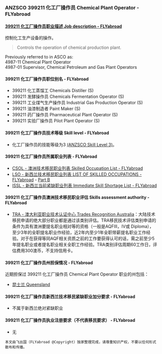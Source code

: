 ### ANZSCO 399211 化工厂操作员 Chemical Plant Operator - FLYabroad ###

#### [399211 化工厂操作员职业描述 Job description - FLYabroad](http://www.flyabroadvisa.com/anzsco/3992.html#399211)

控制化工生产设备的操作。

> Controls the operation of chemical production plant. 

Previously referred to in ASCO as:  
4987-11 Chemical Plant Operator  
4987-01 Supervisor, Chemical Petroleum and Gas Plant Operators

#### 399211 化工厂操作员职位别名 - FLYabroad
 
- 399211 化工蒸馏工 Chemicals Distiller (S)
- 399211 发酵操作员 Chemicals Fermentation Operator (S)
- 399211 工业煤气生产操作员 Industrial Gas Production Operator (S)
- 399211 油漆制造者 Paint Maker (S)
- 399211 药厂操作员 Pharmaceutical Plant Operator (S)
- 399211 实验厂操作员 Pilot Plant Operator (S)

#### 399211 化工厂操作员技术等级 Skill level - FLYabroad

- 化工厂操作员的技能等级为3 [(ANZSCO Skill Level 3)](http://www.flyabroadvisa.com/anzsco/)。

#### 399211 化工厂操作员所属职业列表 - FLYabroad

- [CSOL - 澳洲技术移民职业列表 Skilled Occupation List - FLYabroad](http://www.flyabroadvisa.com/sol/)
- [LSO - 新西兰技术移民职业列表 LIST OF SKILLED OCCUPATIONS - FLYabroad](http://nz.flyabroadvisa.com/lso/) - [Part B](partb)
- [ISSL - 新西兰当前紧缺职业列表 Immediate Skill Shortage List - FLYabroad](http://nz.flyabroadvisa.com/work-residence/issl.html)

#### 399211 化工厂操作员澳洲技术移民职业评估 Skills assessment authority - FLYabroad

- [TRA - 澳大利亚职业技术认证中心 Trades Recognition Australia](http://www.flyabroadvisa.com/ass/tra.html)：大陆技术移民申请的绝大部分职业都是通过该类别评估。TRA移民技术评估类别申请的条件为具有澳洲要提名职业相对等的资格（一般是AQFIII，IV或 Diploma），至少3年的全职提名职业作经验，近2年内至少1年全职带薪提名职业工作经验。对于在获得等同AQF相关资质之前的工作要获得认可的话，需之前至少5年提名职业或者提名职业相关全职工作经验。TRA类别评估周期60工作日，评估费用300澳币，不支持信用卡。

#### 399211 化工厂操作员州担保情况 - FLYabroad

近期担保过 399211 化工厂操作员 Chemical Plant Operator 职业的州包括：

- [昆士兰 Queensland](http://www.flyabroadvisa.com/zdb/qld.html)

#### 399211 化工厂操作员新西兰技术移民紧缺职业加分要求 - FLYabroad

- 不属于新西兰绝对紧缺职业

#### 399211 化工厂操作员执业注册要求（不代表移民要求） - FLYabroad

- 无

`本文由飞出国（FLYabroad @Copyright）独家整理完成，请尊重知识产权，不要以任何形式散布和传播。`